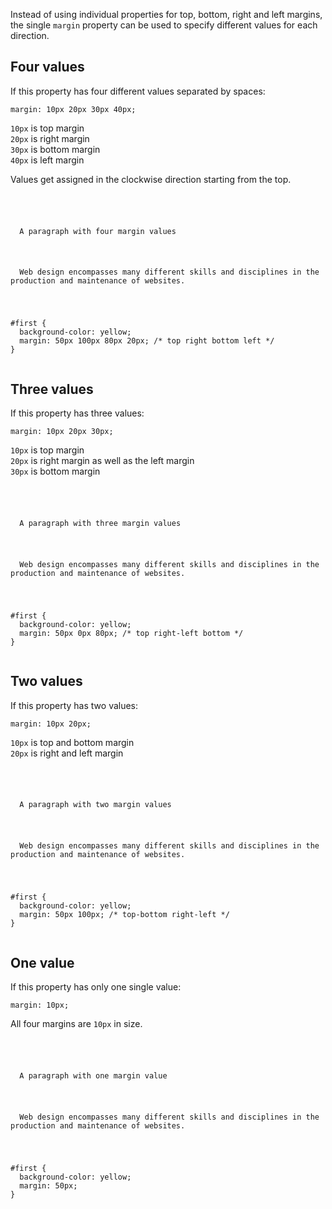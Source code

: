 Instead of using individual properties for
top, bottom, right and left margins,
the single `margin` property can be used
to specify different values for each direction.

## Four values

If this property has
four different values
separated by spaces:

```
margin: 10px 20px 30px 40px;
```

`10px` is top margin<br>
`20px` is right margin<br>
`30px` is bottom margin<br>
`40px` is left margin

Values get assigned in the clockwise direction starting from the top.

<Editor lang="css">
<code>
<panel lang="html">
<p id="first">
  A paragraph with four margin values
</p>
<p>
  Web design encompasses many different skills and disciplines in the production and maintenance of websites.
</p>
</panel>
<panel lang="css">
#first {
  background-color: yellow;
  margin: 50px 100px 80px 20px; /* top right bottom left */
}
</panel>
</code>
</Editor>

## Three values

If this property has three values:

```
margin: 10px 20px 30px;
```

`10px` is top margin<br>
`20px` is right margin as well as the left margin<br>
`30px` is bottom margin

<Editor lang="css">
<code>
<panel lang="html">
<p id="first">
  A paragraph with three margin values
</p>
<p>
  Web design encompasses many different skills and disciplines in the production and maintenance of websites.
</p>
</panel>
<panel lang="css">
#first {
  background-color: yellow;
  margin: 50px 0px 80px; /* top right-left bottom */
}
</panel>
</code>
</Editor>

## Two values

If this property has two values:

```
margin: 10px 20px;
```

`10px` is top and bottom margin<br>
`20px` is right and left margin

<Editor lang="css">
<code>
<panel lang="html">
<p id="first">
  A paragraph with two margin values
</p>
<p>
  Web design encompasses many different skills and disciplines in the production and maintenance of websites.
</p>
</panel>
<panel lang="css">
#first {
  background-color: yellow;
  margin: 50px 100px; /* top-bottom right-left */
}
</panel>
</code>
</Editor>

## One value

If this property has only one single value:

```
margin: 10px;
```

All four margins are `10px` in size.

<Editor lang="css">
<code>
<panel lang="html">
<p id="first">
  A paragraph with one margin value
</p>
<p>
  Web design encompasses many different skills and disciplines in the production and maintenance of websites.
</p>
</panel>
<panel lang="css">
#first {
  background-color: yellow;
  margin: 50px;
}
</panel>
</code>
</Editor>